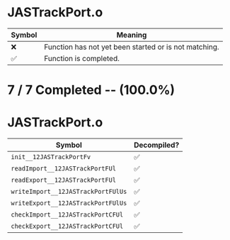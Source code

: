 # JASTrackPort.o
| Symbol | Meaning 
| ------------- | ------------- 
| :x: | Function has not yet been started or is not matching. 
| :white_check_mark: | Function is completed. 


# 7 / 7 Completed -- (100.0%)
# JASTrackPort.o
| Symbol | Decompiled? |
| ------------- | ------------- |
| `init__12JASTrackPortFv` | :white_check_mark: |
| `readImport__12JASTrackPortFUl` | :white_check_mark: |
| `readExport__12JASTrackPortFUl` | :white_check_mark: |
| `writeImport__12JASTrackPortFUlUs` | :white_check_mark: |
| `writeExport__12JASTrackPortFUlUs` | :white_check_mark: |
| `checkImport__12JASTrackPortCFUl` | :white_check_mark: |
| `checkExport__12JASTrackPortCFUl` | :white_check_mark: |
